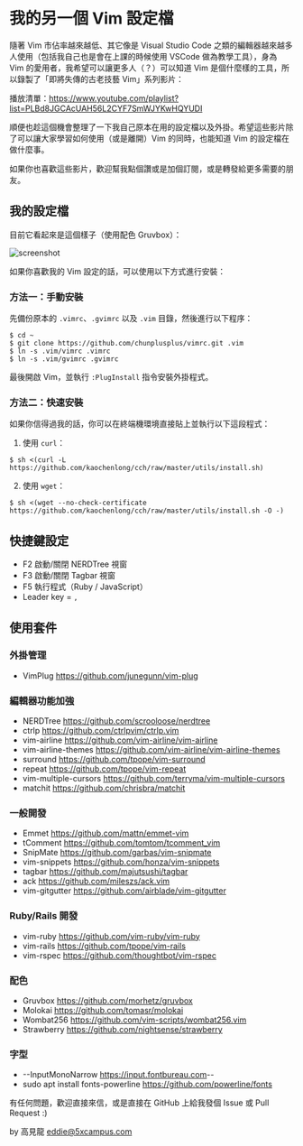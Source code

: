 # 我的另一個 Vim 設定檔

隨著 Vim 市佔率越來越低、其它像是 Visual Studio Code 之類的編輯器越來越多人使用（包括我自己也是會在上課的時候使用 VSCode 做為教學工具），身為 Vim 的愛用者，我希望可以讓更多人（？）可以知道 Vim 是個什麼樣的工具，所以錄製了「即將失傳的古老技藝 Vim」系列影片：

播放清單：https://www.youtube.com/playlist?list=PLBd8JGCAcUAH56L2CYF7SmWJYKwHQYUDI

順便也趁這個機會整理了一下我自己原本在用的設定檔以及外掛。希望這些影片除了可以讓大家學習如何使用（或是離開）Vim 的同時，也能知道 Vim 的設定檔在做什麼事。

如果你也喜歡這些影片，歡迎幫我點個讚或是加個訂閱，或是轉發給更多需要的朋友。

## 我的設定檔

目前它看起來是這個樣子（使用配色 Gruvbox）：

![screenshot](/screenshots/cch.png)

如果你喜歡我的 Vim 設定的話，可以使用以下方式進行安裝：

### 方法一：手動安裝

先備份原本的 `.vimrc`、`.gvimrc` 以及 `.vim` 目錄，然後進行以下程序：

    $ cd ~
    $ git clone https://github.com/chunplusplus/vimrc.git .vim
    $ ln -s .vim/vimrc .vimrc
    $ ln -s .vim/gvimrc .gvimrc

最後開啟 Vim，並執行 `:PlugInstall` 指令安裝外掛程式。

### 方法二：快速安裝

如果你信得過我的話，你可以在終端機環境直接貼上並執行以下這段程式：

1. 使用 `curl`：

```
$ sh <(curl -L https://github.com/kaochenlong/cch/raw/master/utils/install.sh)
```

2. 使用 `wget`： 

```
$ sh <(wget --no-check-certificate https://github.com/kaochenlong/cch/raw/master/utils/install.sh -O -)
```

## 快捷鍵設定

- F2 啟動/關閉 NERDTree 視窗
- F3 啟動/關閉 Tagbar 視窗
- F5 執行程式（Ruby / JavaScript）
- Leader key = `,`

## 使用套件

### 外掛管理

- VimPlug <https://github.com/junegunn/vim-plug>

### 編輯器功能加強

- NERDTree <https://github.com/scrooloose/nerdtree>
- ctrlp <https://github.com/ctrlpvim/ctrlp.vim>
- vim-airline <https://github.com/vim-airline/vim-airline>
- vim-airline-themes <https://github.com/vim-airline/vim-airline-themes>
- surround <https://github.com/tpope/vim-surround>
- repeat <https://github.com/tpope/vim-repeat>
- vim-multiple-cursors <https://github.com/terryma/vim-multiple-cursors>
- matchit <https://github.com/chrisbra/matchit>

### 一般開發

- Emmet <https://github.com/mattn/emmet-vim>
- tComment <https://github.com/tomtom/tcomment_vim>
- SnipMate <https://github.com/garbas/vim-snipmate>
- vim-snippets <https://github.com/honza/vim-snippets>
- tagbar <https://github.com/majutsushi/tagbar>
- ack <https://github.com/mileszs/ack.vim>
- vim-gitgutter <https://github.com/airblade/vim-gitgutter>

### Ruby/Rails 開發

- vim-ruby <https://github.com/vim-ruby/vim-ruby>
- vim-rails <https://github.com/tpope/vim-rails>
- vim-rspec <https://github.com/thoughtbot/vim-rspec>

### 配色

- Gruvbox <https://github.com/morhetz/gruvbox>
- Molokai <https://github.com/tomasr/molokai>
- Wombat256 <https://github.com/vim-scripts/wombat256.vim>
- Strawberry <https://github.com/nightsense/strawberry>

### 字型

- --InputMonoNarrow <https://input.fontbureau.com>--
- sudo apt install fonts-powerline <https://github.com/powerline/fonts>

有任何問題，歡迎直接來信，或是直接在 GitHub 上給我發個 Issue 或 Pull Request :)

by 高見龍 eddie@5xcampus.com

